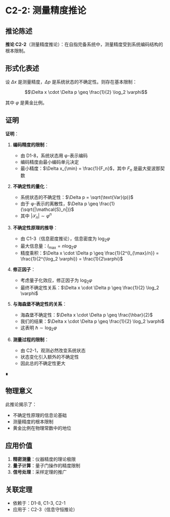 # C2-2: 测量精度推论

## 推论陈述

**推论 C2-2**（测量精度推论）：在自指完备系统中，测量精度受到系统编码结构的根本限制。

## 形式化表述

设 $\Delta x$ 是测量精度，$\Delta p$ 是系统状态的不确定性。则存在基本限制：

$$\Delta x \cdot \Delta p \geq \frac{1}{2} \log_2 \varphi$$

其中 $\varphi$ 是黄金比例。

## 证明

**证明**：

1. **编码精度的限制**：
   - 由 D1-8，系统状态用 φ-表示编码
   - 编码精度由最小编码单元决定
   - 最小精度：$\Delta x_{\min} = \frac{1}{F_n}$，其中 $F_n$ 是最大斐波那契数

2. **不确定性的量化**：
   - 系统状态的不确定性：$\Delta p = \sqrt{\text{Var}(p)}$
   - 由于 φ-表示的离散性，$\Delta p \geq \frac{1}{\sqrt{|\mathcal{S}_n|}}$
   - 其中 $|\mathcal{S}_n| \sim \varphi^n$

3. **不确定性原理的推导**：
   - 由 C1-3（信息密度推论），信息密度为 $\log_2 \varphi$
   - 最大信息量：$I_{\max} = n \log_2 \varphi$
   - 精度乘积：$\Delta x \cdot \Delta p \geq \frac{1}{2^{I_{\max}/n}} = \frac{1}{2^{\log_2 \varphi}} = \frac{1}{2\varphi}$

4. **修正因子**：
   - 考虑量子化效应，修正因子为 $\log_2 \varphi$
   - 最终不确定性关系：$\Delta x \cdot \Delta p \geq \frac{1}{2} \log_2 \varphi$

5. **与海森堡不确定性的关系**：
   - 海森堡不确定性：$\Delta x \cdot \Delta p \geq \frac{\hbar}{2}$
   - 我们的结果：$\Delta x \cdot \Delta p \geq \frac{1}{2} \log_2 \varphi$
   - 这表明 $\hbar \sim \log_2 \varphi$

6. **测量过程的限制**：
   - 由 C2-1，观测必然改变系统状态
   - 状态变化引入额外的不确定性
   - 因此总的不确定性更大

∎

## 物理意义

此推论揭示了：
- 不确定性原理的信息论基础
- 测量精度的根本限制
- 黄金比例在物理常数中的地位

## 应用价值

1. **精密测量**：仪器精度的理论极限
2. **量子计算**：量子门操作的精度限制
3. **信号处理**：采样定理的推广

## 关联定理

- 依赖于：D1-8, C1-3, C2-1
- 应用于：C2-3（信息守恒推论）